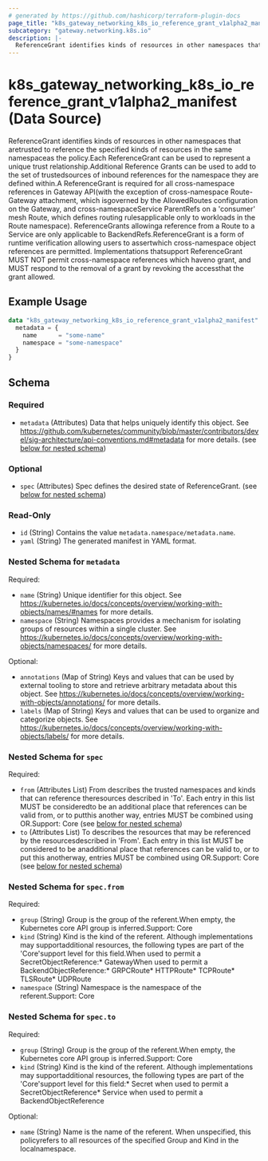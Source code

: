 ```yaml
---
# generated by https://github.com/hashicorp/terraform-plugin-docs
page_title: "k8s_gateway_networking_k8s_io_reference_grant_v1alpha2_manifest Data Source - terraform-provider-k8s"
subcategory: "gateway.networking.k8s.io"
description: |-
  ReferenceGrant identifies kinds of resources in other namespaces that aretrusted to reference the specified kinds of resources in the same namespaceas the policy.Each ReferenceGrant can be used to represent a unique trust relationship.Additional Reference Grants can be used to add to the set of trustedsources of inbound references for the namespace they are defined within.A ReferenceGrant is required for all cross-namespace references in Gateway API(with the exception of cross-namespace Route-Gateway attachment, which isgoverned by the AllowedRoutes configuration on the Gateway, and cross-namespaceService ParentRefs on a 'consumer' mesh Route, which defines routing rulesapplicable only to workloads in the Route namespace). ReferenceGrants allowinga reference from a Route to a Service are only applicable to BackendRefs.ReferenceGrant is a form of runtime verification allowing users to assertwhich cross-namespace object references are permitted. Implementations thatsupport ReferenceGrant MUST NOT permit cross-namespace references which haveno grant, and MUST respond to the removal of a grant by revoking the accessthat the grant allowed.
---
```


# k8s_gateway_networking_k8s_io_reference_grant_v1alpha2_manifest (Data Source)

ReferenceGrant identifies kinds of resources in other namespaces that aretrusted to reference the specified kinds of resources in the same namespaceas the policy.Each ReferenceGrant can be used to represent a unique trust relationship.Additional Reference Grants can be used to add to the set of trustedsources of inbound references for the namespace they are defined within.A ReferenceGrant is required for all cross-namespace references in Gateway API(with the exception of cross-namespace Route-Gateway attachment, which isgoverned by the AllowedRoutes configuration on the Gateway, and cross-namespaceService ParentRefs on a 'consumer' mesh Route, which defines routing rulesapplicable only to workloads in the Route namespace). ReferenceGrants allowinga reference from a Route to a Service are only applicable to BackendRefs.ReferenceGrant is a form of runtime verification allowing users to assertwhich cross-namespace object references are permitted. Implementations thatsupport ReferenceGrant MUST NOT permit cross-namespace references which haveno grant, and MUST respond to the removal of a grant by revoking the accessthat the grant allowed.

## Example Usage

```terraform
data "k8s_gateway_networking_k8s_io_reference_grant_v1alpha2_manifest" "example" {
  metadata = {
    name      = "some-name"
    namespace = "some-namespace"
  }
}
```

<!-- schema generated by tfplugindocs -->
## Schema

### Required

- `metadata` (Attributes) Data that helps uniquely identify this object. See https://github.com/kubernetes/community/blob/master/contributors/devel/sig-architecture/api-conventions.md#metadata for more details. (see [below for nested schema](#nestedatt--metadata))

### Optional

- `spec` (Attributes) Spec defines the desired state of ReferenceGrant. (see [below for nested schema](#nestedatt--spec))

### Read-Only

- `id` (String) Contains the value `metadata.namespace/metadata.name`.
- `yaml` (String) The generated manifest in YAML format.

<a id="nestedatt--metadata"></a>
### Nested Schema for `metadata`

Required:

- `name` (String) Unique identifier for this object. See https://kubernetes.io/docs/concepts/overview/working-with-objects/names/#names for more details.
- `namespace` (String) Namespaces provides a mechanism for isolating groups of resources within a single cluster. See https://kubernetes.io/docs/concepts/overview/working-with-objects/namespaces/ for more details.

Optional:

- `annotations` (Map of String) Keys and values that can be used by external tooling to store and retrieve arbitrary metadata about this object. See https://kubernetes.io/docs/concepts/overview/working-with-objects/annotations/ for more details.
- `labels` (Map of String) Keys and values that can be used to organize and categorize objects. See https://kubernetes.io/docs/concepts/overview/working-with-objects/labels/ for more details.


<a id="nestedatt--spec"></a>
### Nested Schema for `spec`

Required:

- `from` (Attributes List) From describes the trusted namespaces and kinds that can reference theresources described in 'To'. Each entry in this list MUST be consideredto be an additional place that references can be valid from, or to putthis another way, entries MUST be combined using OR.Support: Core (see [below for nested schema](#nestedatt--spec--from))
- `to` (Attributes List) To describes the resources that may be referenced by the resourcesdescribed in 'From'. Each entry in this list MUST be considered to be anadditional place that references can be valid to, or to put this anotherway, entries MUST be combined using OR.Support: Core (see [below for nested schema](#nestedatt--spec--to))

<a id="nestedatt--spec--from"></a>
### Nested Schema for `spec.from`

Required:

- `group` (String) Group is the group of the referent.When empty, the Kubernetes core API group is inferred.Support: Core
- `kind` (String) Kind is the kind of the referent. Although implementations may supportadditional resources, the following types are part of the 'Core'support level for this field.When used to permit a SecretObjectReference:* GatewayWhen used to permit a BackendObjectReference:* GRPCRoute* HTTPRoute* TCPRoute* TLSRoute* UDPRoute
- `namespace` (String) Namespace is the namespace of the referent.Support: Core


<a id="nestedatt--spec--to"></a>
### Nested Schema for `spec.to`

Required:

- `group` (String) Group is the group of the referent.When empty, the Kubernetes core API group is inferred.Support: Core
- `kind` (String) Kind is the kind of the referent. Although implementations may supportadditional resources, the following types are part of the 'Core'support level for this field:* Secret when used to permit a SecretObjectReference* Service when used to permit a BackendObjectReference

Optional:

- `name` (String) Name is the name of the referent. When unspecified, this policyrefers to all resources of the specified Group and Kind in the localnamespace.
